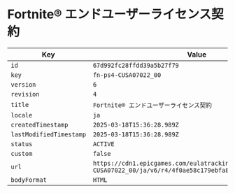 # Fortnite® エンドユーザーライセンス契約

| Key | Value |
| --- | ----- |
| `id` | `67d992fc28ffdd39a5b27f79` |
| `key` | `fn-ps4-CUSA07022_00` |
| `version` | `6` |
| `revision` | `4` |
| `title` | `Fortnite® エンドユーザーライセンス契約` |
| `locale` | `ja` |
| `createdTimestamp` | `2025-03-18T15:36:28.989Z` |
| `lastModifiedTimestamp` | `2025-03-18T15:36:28.989Z` |
| `status` | `ACTIVE` |
| `custom` | `false` |
| `url` | `https://cdn1.epicgames.com/eulatracking-download/fn-ps4-CUSA07022_00/ja/v6/r4/4f0ae58c179ebfa8d54fa98e7c2f3f5a.pdf` |
| `bodyFormat` | `HTML` |
